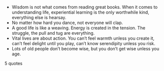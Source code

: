  - Wisdom is not what comes from reading great books. When it comes to understanding life, experiential learning is the only worthwhile kind, everything else is hearsay.
 - No matter how hard you dance, not everyone will clap.
 - A good life is like a weaving. Energy is created in the tension. The struggle, the pull and tug are everything.
 - Vital lives are about action. You can’t feel warmth unless you create it, can’t feel delight until you play, can’t know serendipity unless you risk.
 - Lots of old people don’t become wise, but you don’t get wise unless you age.

5 quotes